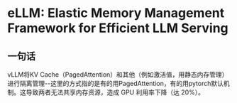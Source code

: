 # eLLM: Elastic Memory Management Framework for  Efficient LLM Serving

## 一句话

vLLM将KV Cache（PagedAttention）和其他（例如激活值，用静态内存管理）进行隔离管理--这里的方式指的是有的用PagedAttention，有的用pytorch默认机制。这导致两者无法共享内存资源，造成 GPU 利用率下降（达 20%）。